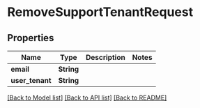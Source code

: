 # RemoveSupportTenantRequest

## Properties

Name | Type | Description | Notes
------------ | ------------- | ------------- | -------------
**email** | **String** |  | 
**user_tenant** | **String** |  | 

[[Back to Model list]](../README.md#documentation-for-models) [[Back to API list]](../README.md#documentation-for-api-endpoints) [[Back to README]](../README.md)


